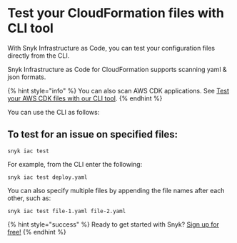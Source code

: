 # Test your CloudFormation files with CLI tool

With Snyk Infrastructure as Code, you can test your configuration files directly from the CLI.

Snyk Infrastructure as Code for CloudFormation supports scanning yaml & json formats.

{% hint style="info" %}
You can also scan AWS CDK applications. See [Test your AWS CDK files with our CLI tool](snyk-infrastructure-as-code/snyk-cli-for-infrastructure-as-code/test-your-aws-cdk-files-with-our-cli-tool).
{% endhint %}

You can use the CLI as follows:

## To test for an issue on specified files:

```text
snyk iac test
```

For example, from the CLI enter the following:

```text
snyk iac test deploy.yaml
```

You can also specify multiple files by appending the file names after each other, such as:

```text
snyk iac test file-1.yaml file-2.yaml
```

{% hint style="success" %}
Ready to get started with Snyk? [Sign up for free!](https://snyk.io/login?cta=sign-up&loc=footer&page=support_docs_page)
{% endhint %}

